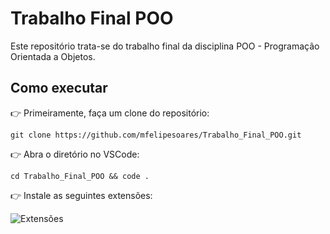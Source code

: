 # Trabalho Final POO
Este repositório trata-se do trabalho final da disciplina POO - Programação Orientada a Objetos.

## Como executar
👉 Primeiramente, faça um clone do repositório:

```git clone https://github.com/mfelipesoares/Trabalho_Final_POO.git```

👉 Abra o diretório no VSCode:
  
```cd Trabalho_Final_POO && code . ```

👉 Instale as seguintes extensões:

![Extensões](./img/spring.png)
